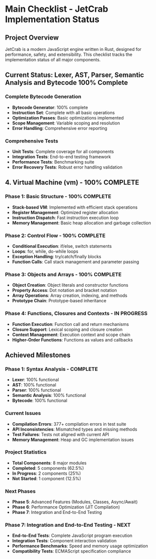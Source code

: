 # Main Checklist - JetCrab Implementation Status

## Project Overview

JetCrab is a modern JavaScript engine written in Rust, designed for performance, safety, and extensibility. This checklist tracks the implementation status of all major components.

## Current Status: Lexer, AST, Parser, Semantic Analysis and Bytecode 100% Complete

### **Complete Bytecode Generation**
- **Bytecode Generator**: 100% complete
- **Instruction Set**: Complete with all basic operations
- **Optimization Passes**: Basic optimizations implemented
- **Scope Management**: Variable scoping and resolution
- **Error Handling**: Comprehensive error reporting

### **Comprehensive Tests**
- **Unit Tests**: Complete coverage for all components
- **Integration Tests**: End-to-end testing framework
- **Performance Tests**: Benchmarking suite
- **Error Recovery Tests**: Robust error handling validation

## 4. Virtual Machine (vm) - 100% COMPLETE

### Phase 1: Basic Structure - 100% COMPLETE
- **Stack-based VM**: Implemented with efficient stack operations
- **Register Management**: Optimized register allocation
- **Instruction Dispatch**: Fast instruction execution loop
- **Memory Management**: Basic heap allocation and garbage collection

### Phase 2: Control Flow - 100% COMPLETE
- **Conditional Execution**: if/else, switch statements
- **Loops**: for, while, do-while loops
- **Exception Handling**: try/catch/finally blocks
- **Function Calls**: Call stack management and parameter passing

### Phase 3: Objects and Arrays - 100% COMPLETE
- **Object Creation**: Object literals and constructor functions
- **Property Access**: Dot notation and bracket notation
- **Array Operations**: Array creation, indexing, and methods
- **Prototype Chain**: Prototype-based inheritance

### Phase 4: Functions, Closures and Contexts - IN PROGRESS
- **Function Execution**: Function call and return mechanisms
- **Closure Support**: Lexical scoping and closure creation
- **Context Management**: Execution context and scope chain
- **Higher-Order Functions**: Functions as values and callbacks

## Achieved Milestones

### **Phase 1: Syntax Analysis - COMPLETE**
- **Lexer**: 100% functional
- **AST**: 100% functional
- **Parser**: 100% functional
- **Semantic Analysis**: 100% functional
- **Bytecode**: 100% functional

### **Current Issues**
- **Compilation Errors**: 377+ compilation errors in test suite
- **API Inconsistencies**: Mismatched types and missing methods
- **Test Failures**: Tests not aligned with current API
- **Memory Management**: Heap and GC implementation issues

### **Project Statistics**
- **Total Components**: 8 major modules
- **Completed**: 5 components (62.5%)
- **In Progress**: 2 components (25%)
- **Not Started**: 1 component (12.5%)

### **Next Phases**
- **Phase 5**: Advanced Features (Modules, Classes, Async/Await)
- **Phase 6**: Performance Optimization (JIT Compilation)
- **Phase 7**: Integration and End-to-End Testing

### **Phase 7: Integration and End-to-End Testing - NEXT**
- **End-to-End Tests**: Complete JavaScript program execution
- **Integration Tests**: Component interaction validation
- **Performance Benchmarks**: Speed and memory usage optimization
- **Compatibility Tests**: ECMAScript specification compliance 